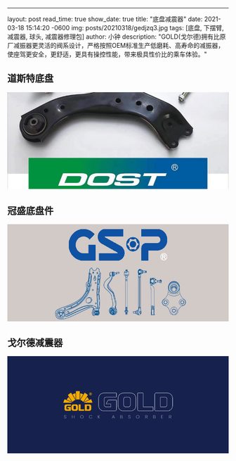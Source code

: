 ---
layout: post
read_time: true
show_date: true
title: "底盘减震器"
date: 2021-03-18 15:14:20 -0600
img: posts/20210318/gedjzq3.jpg
tags: [底盘, 下摆臂, 减震器, 球头, 减震器修理包]
author: 小钟
description: "GOLD(戈尔德)拥有比原厂减振器更灵活的阀系设计，严格按照OEM标准生产低磨耗、高寿命的减振器，使座驾更安全，更舒适，更具有操控性能，带来极具性价比的乘车体验。"

## 道斯特底盘
![道斯特底盘](./assets/img/posts/20210318/DST.jpg)

## 冠盛底盘件
![冠盛底盘件](./assets/img/posts/20210318/GSDP.jpg)

## 戈尔德减震器
![戈尔德减震器](./assets/img/posts/20210318/gedjzq1.jpg)
